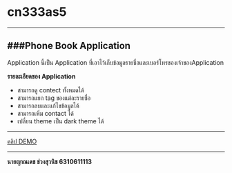 # cn333as5
---
###Phone Book Application
---
Application นี้เป็น Application ที่เอาไว้เก็บข้อมูลรายชื่อและเบอร์โทรของเจ้าของApplication

**รายละเอียดของ Application**
- สามารถดู contect ทั้งหมดได้
- สามารถแยก tag ของแต่ละรายชื่อ
- สามารถลบและแก้ไขข้อมูลได้
- สามารถเพิ่ม contact ได้
- เปลี่ยน theme เป็น dark theme ได้
---
[คลิป DEMO](https://youtu.be/JyT0slkS1vg)

---

**นายญาณเดช ช่วงสุวนิช 6310611113**
